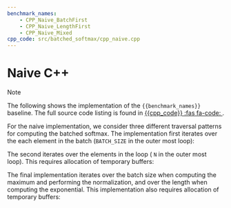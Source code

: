 ```yaml
---
benchmark_names:
    - CPP_Naive_BatchFirst
    - CPP_Naive_LengthFirst
    - CPP_Naive_Mixed
cpp_code: src/batched_softmax/cpp_naive.cpp
---
```

# Naive C++

> [!Note]
> The following shows the implementation of the `{{benchmark_names}}` baseline.
> The full source code listing is found in [{{cpp_code}} :fas fa-code: ]({{cpp_code}}).


For the naive implementation, we consider three different traversal patterns for computing the batched softmax.
The implementation first iterates over the each element in the batch (`BATCH_SIZE` in the outer most loop):


[](cpp_naive.cpp ':include :type=code cpp :fragment=batch-first')


The second iterates over the elements in the loop ( `N` in the outer most loop).
This requires allocation of temporary buffers:


[](cpp_naive.cpp ':include :type=code cpp :fragment=length-first')


The final implementation iterates over the batch size when computing the maximum and performing the normalization, and over the length when computing the exponential.
This implementation also requires allocation of temporary buffers:


[](cpp_naive.cpp ':include :type=code cpp :fragment=mixed')
